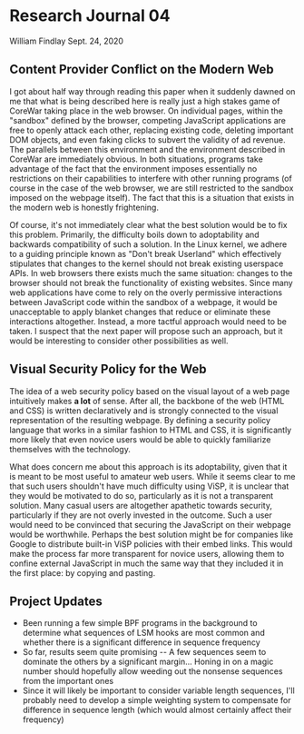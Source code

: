 # Research Journal 04

William Findlay
Sept. 24, 2020

## Content Provider Conflict on the Modern Web

I got about half way through reading this paper when it suddenly dawned on me
that what is being described here is really just a high stakes game of CoreWar
taking place in the web browser. On individual pages, within the "sandbox"
defined by the browser, competing JavaScript applications are free to openly
attack each other, replacing existing code, deleting important DOM objects, and
even faking clicks to subvert the validity of ad revenue. The parallels between
this environment and the environment described in CoreWar are immediately
obvious. In both situations, programs take advantage of the fact that the
environment imposes essentially no restrictions on their capabilities to
interfere with other running programs (of course in the case of the web browser,
we are still restricted to the sandbox imposed on the webpage itself). The fact
that this is a situation that exists in the modern web is honestly frightening.

Of course, it's not immediately clear what the best solution would be to fix
this problem. Primarily, the difficulty boils down to adoptability and backwards
compatibility of such a solution. In the Linux kernel, we adhere to a guiding
principle known as "Don't break Userland" which effectively stipulates that
changes to the kernel should not break existing userspace APIs. In web browsers
there exists much the same situation: changes to the browser should not break
the functionality of existing websites. Since many web applications have come to
rely on the overly permissive interactions between JavaScript code within the
sandbox of a webpage, it would be unacceptable to apply blanket changes that
reduce or eliminate these interactions altogether. Instead, a more tactful
approach would need to be taken. I suspect that the next paper will propose such
an approach, but it would be interesting to consider other possibilities as
well.

## Visual Security Policy for the Web

The idea of a web security policy based on the visual layout of a web page
intuitively makes **a lot** of sense. After all, the backbone of the web (HTML
and CSS) is written declaratively and is strongly connected to the visual
representation of the resulting webpage. By defining a security policy language
that works in a similar fashion to HTML and CSS, it is significantly more likely
that even novice users would be able to quickly familiarize themselves with the
technology.

What does concern me about this approach is its adoptability, given that it is
meant to be most useful to amateur web users. While it seems clear to me that
such users shouldn't have much difficulty using ViSP, it is unclear that they
would be motivated to do so, particularly as it is not a transparent solution.
Many casual users are altogether apathetic towards security, particularly if
they are not overly invested in the outcome. Such a user would need to be
convinced that securing the JavaScript on their webpage would be worthwhile.
Perhaps the best solution might be for companies like Google to distribute
built-in ViSP policies with their embed links. This would make the process far
more transparent for novice users, allowing them to confine external JavaScript
in much the same way that they included it in the first place: by copying and
pasting.

## Project Updates

- Been running a few simple BPF programs in the background to determine what sequences of LSM hooks are most common and whether there is a significant difference in sequence frequency
- So far, results seem quite promising -- A few sequences seem to dominate the others by a significant margin... Honing in on a magic number should hopefully allow weeding out the nonsense sequences from the important ones
- Since it will likely be important to consider variable length sequences, I'll probably need to develop a simple weighting system to compensate for difference in sequence length (which would almost certainly affect their frequency)
